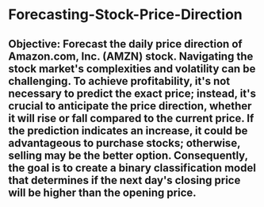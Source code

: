 # Forecasting-Stock-Price-Direction
## Objective: Forecast the daily price direction of Amazon.com, Inc. (AMZN) stock. Navigating the stock market's complexities and volatility can be challenging. To achieve profitability, it's not necessary to predict the exact price; instead, it's crucial to anticipate the price direction, whether it will rise or fall compared to the current price. If the prediction indicates an increase, it could be advantageous to purchase stocks; otherwise, selling may be the better option. Consequently, the goal is to create a binary classification model that determines if the next day's closing price will be higher than the opening price.
